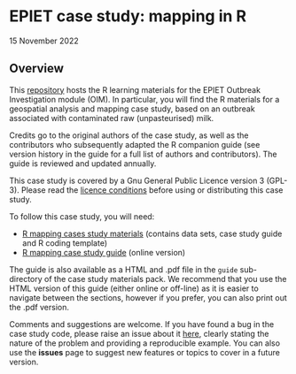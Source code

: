 EPIET case study: mapping in R
================
15 November 2022

<!-- README.md is generated from README.Rmd. Please edit that file -->

## Overview

This
[repository](https://github.com/EPIET/OutbreakInvestigation/tree/master/Mapping)
hosts the R learning materials for the EPIET Outbreak Investigation
module (OIM). In particular, you will find the R materials for a
geospatial analysis and mapping case study, based on an outbreak
associated with contaminated raw (unpasteurised) milk.

Credits go to the original authors of the case study, as well as the
contributors who subsequently adapted the R companion guide (see version
history in the guide for a full list of authors and contributors). The
guide is reviewed and updated annually.

This case study is covered by a Gnu General Public Licence version 3
(GPL-3). Please read the [licence
conditions](https://github.com/EPIET/OutbreakInvestigation/blob/master/LICENSE)
before using or distributing this case study.

To follow this case study, you will need:

-   [R mapping cases study
    materials](https://github.com/EPIET/OutbreakInvestigation/raw/master/Mapping/Mapping_R_casestudy.zip)
    (contains data sets, case study guide and R coding template)
-   [R mapping case study
    guide](https://epiet.github.io/OutbreakInvestigation/Mapping_R_guide.html)
    (online version)

The guide is also available as a HTML and .pdf file in the `guide`
sub-directory of the case study materials pack. We recommend that you
use the HTML version of this guide (either online or off-line) as it is
easier to navigate between the sections, however if you prefer, you can
also print out the .pdf version.

Comments and suggestions are welcome. If you have found a bug in the
case study code, please raise an issue about it
[here](https://github.com/EPIET/OutbreakInvestigation/issues), clearly
stating the nature of the problem and providing a reproducible example.
You can also use the **issues** page to suggest new features or topics
to cover in a future version.
